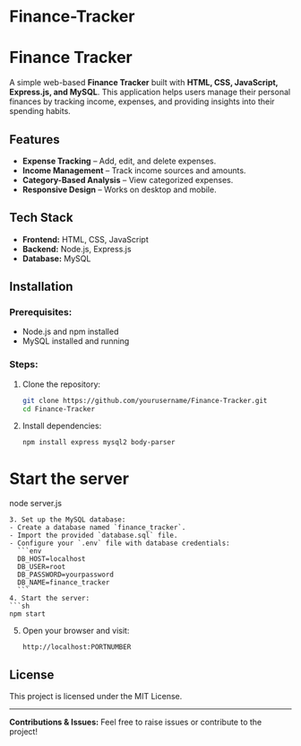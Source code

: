 # Finance-Tracker

# Finance Tracker

A simple web-based **Finance Tracker** built with **HTML, CSS, JavaScript, Express.js, and MySQL**. This application helps users manage their personal finances by tracking income, expenses, and providing insights into their spending habits.

## Features
- **Expense Tracking** – Add, edit, and delete expenses.
- **Income Management** – Track income sources and amounts.
- **Category-Based Analysis** – View categorized expenses.
- **Responsive Design** – Works on desktop and mobile.

## Tech Stack
- **Frontend:** HTML, CSS, JavaScript
- **Backend:** Node.js, Express.js
- **Database:** MySQL

## Installation

### Prerequisites:
- Node.js and npm installed
- MySQL installed and running

### Steps:
1. Clone the repository:
   ```sh
   git clone https://github.com/yourusername/Finance-Tracker.git
   cd Finance-Tracker
   ```
2. Install dependencies:
   ```sh
   npm install express mysql2 body-parser

# Start the server
node server.js
   ```
3. Set up the MySQL database:
   - Create a database named `finance_tracker`.
   - Import the provided `database.sql` file.
   - Configure your `.env` file with database credentials:
     ```env
     DB_HOST=localhost
     DB_USER=root
     DB_PASSWORD=yourpassword
     DB_NAME=finance_tracker
     ```
4. Start the server:
   ```sh
   npm start
   ```
5. Open your browser and visit:
   ```
   http://localhost:PORTNUMBER
   ```



## License
This project is licensed under the MIT License.

---
**Contributions & Issues:** Feel free to raise issues or contribute to the project!

